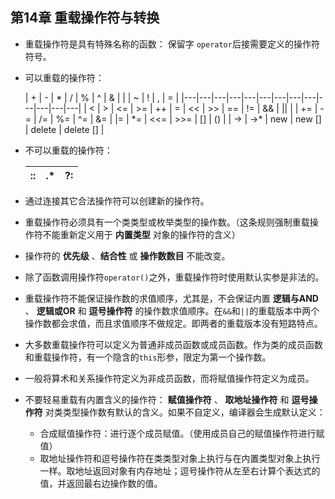 ## 第14章 重载操作符与转换

* 重载操作符是具有特殊名称的函数： 保留字 `operator`后接需要定义的操作符符号。
* 可以重载的操作符：

  | \+ | \- | \* | / | % | ^ | & | \| | ~ | ! | , | = |
  |---|---|---|---|---|---|---|---|---|---|---|---|---|
  | < | > | <= | \>= | ++ | = | << | \>> | == | != | && | \|\| | 
  | += | -= | /= | %= | ^= | &= | \|= | \*= | <<= | \>>= | [] | () | 
  | -> | ->* | new | new [] | delete | delete [] |


* 不可以重载的操作符：

  :: | .* | ?: |
  ---|----|----|


* 通过连接其它合法操作符可以创建新的操作符。
* 重载操作符必须具有一个类类型或枚举类型的操作数。（这条规则强制重载操作符不能重新定义用于 **内置类型** 对象的操作符的含义）
* 操作符的 **优先级** 、**结合性** 或 **操作数数目** 不能改变。
* 除了函数调用操作符`operator()`之外，重载操作符时使用默认实参是非法的。
* 重载操作符不能保证操作数的求值顺序，尤其是，不会保证内置 **逻辑与AND** 、 **逻辑或OR** 和 **逗号操作符** 的操作数求值顺序。在`&&`和`||`的重载版本中两个操作数都会求值，而且求值顺序不做规定。即两者的重载版本没有短路特点。
* 大多数重载操作符可以定义为普通非成员函数或成员函数。作为类的成员函数和重载操作符，有一个隐含的`this`形参，限定为第一个操作数。
* 一般将算术和关系操作符定义为非成员函数，而将赋值操作符定义为成员。
* 不要轻易重载有内置含义的操作符： **赋值操作符** 、 **取地址操作符** 和 **逗号操作符** 对类类型操作数有默认的含义。如果不自定义，编译器会生成默认定义：
	* 合成赋值操作符：进行逐个成员赋值。（使用成员自己的赋值操作符进行赋值）
	* 取地址操作符和逗号操作符在类类型对象上执行与在内置类型对象上执行一样。取地址返回对象有内存地址；逗号操作符从左至右计算个表达式的值，并返回最右边操作数的值。
